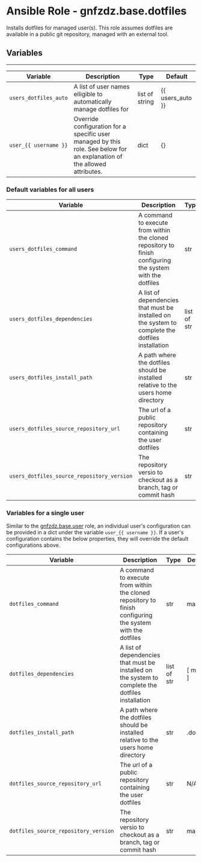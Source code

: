 # Ansible Role - gnfzdz.base.dotfiles

Installs dotfiles for managed user(s). This role assumes dotfiles are available in a public git repository, managed with an external tool.

## Variables
-------

Variable | Description | Type | Default
-------- | ----------- | -------- | --------
`users_dotfiles_auto` | A list of user names elligible to automatically manage dotfiles for | list of string | {{ users_auto }}
`user_{{ username }}` | Override configuration for a specific user managed by this role. See below for an explanation of the allowed attributes. | dict | {}

### Default variables for all users

Variable | Description | Type | Default
-------- | ----------- | -------- | --------
`users_dotfiles_command` | A command to execute from within the cloned repository to finish configuring the system with the dotfiles | str | make
`users_dotfiles_dependencies` | A list of dependencies that must be installed on the system to complete the dotfiles installation | list of str | [ make ]
`users_dotfiles_install_path` | A path where the dotfiles should be installed relative to the users home directory | str | .dotfiles
`users_dotfiles_source_repository_url` | The url of a public repository containing the user dotfiles | str | N/A
`users_dotfiles_source_repository_version` | The repository versio to checkout as a branch, tag or commit hash | str | main

### Variables for a single user

Similar to the [gnfzdz.base.user](https://gitlab.com/gnfzdz/gnfzdz.base/-/blob/main/roles/user/README.md) role, an individual user's configuration can be provided in a dict under the variable `user_{{ username }}`. If a user's configuration contains the below properties, they will override the default configurations above.

Variable | Description | Type | Default
-------- | ----------- | -------- | --------
`dotfiles_command` | A command to execute from within the cloned repository to finish configuring the system with the dotfiles | str | make
`dotfiles_dependencies` | A list of dependencies that must be installed on the system to complete the dotfiles installation | list of str | [ make ]
`dotfiles_install_path` | A path where the dotfiles should be installed relative to the users home directory | str | .dotfiles
`dotfiles_source_repository_url` | The url of a public repository containing the user dotfiles | str | N/A
`dotfiles_source_repository_version` | The repository versio to checkout as a branch, tag or commit hash | str | main
